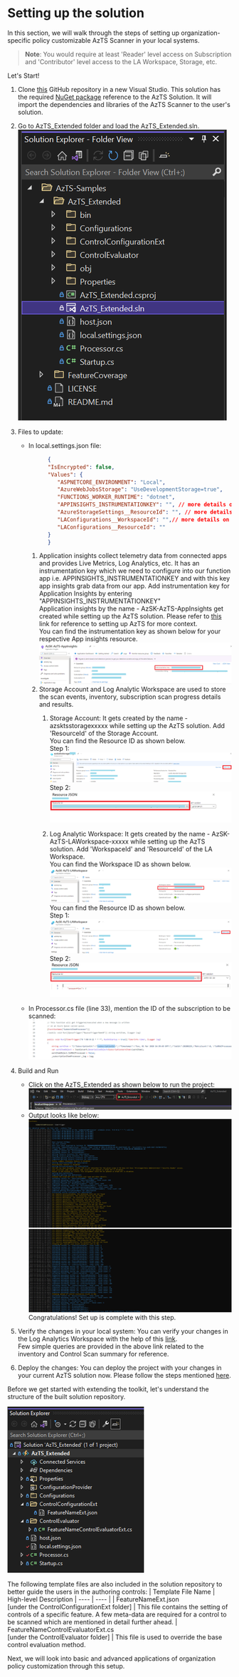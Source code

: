 # Setting up the solution

In this section, we will walk through the steps of setting up organization-specific policy customizable AzTS Scanner in your local systems.

> **Note**: You would require at least 'Reader' level access on Subscription and 'Contributor' level access to the LA Workspace, Storage, etc.

Let's Start!

1. Clone [this](https://github.com/azsk/AzTS-Samples) GitHub repository in a new Visual Studio. This solution has the required [NuGet package](https://www.nuget.org/packages/Microsoft.AzTS.Azure.Scanner/) reference to the AzTS Solution. It will import the dependencies and libraries of the AzTS Scanner to the user's solution.
2. Go to AzTS_Extended folder and load the AzTS_Extended.sln. <br />
![Load Extended solution](../../Images/06_OrgPolicy_Setup_Step2.png)

3. Files to update:
    * In local.settings.json file:
         ```JSON
               {
               "IsEncrypted": false,
               "Values": {
                  "ASPNETCORE_ENVIRONMENT": "Local",
                  "AzureWebJobsStorage": "UseDevelopmentStorage=true",
                  "FUNCTIONS_WORKER_RUNTIME": "dotnet",
                  "APPINSIGHTS_INSTRUMENTATIONKEY": "", // more details on App insights instrumentation key can be found below.
                  "AzureStorageSettings__ResourceId": "", // more details on Storage Settings can be found below.
                  "LAConfigurations__WorkspaceId": "",// more details on LA Configurations can be found below.
                  "LAConfigurations__ResourceId": ""
               }
               } 
         ```
        <!-- [TODO] Make LA and Storage details options -->
      1. Application insights collect telemetry data from connected apps and provides Live Metrics, Log Analytics, etc. It has an instrumentation key which we need to configure into our function app i.e. APPINSIGHTS_INSTRUMENTATIONKEY and with this key app insights grab data from our app. Add instrumentation key for Application Insights by entering "APPINSIGHTS_INSTRUMENTATIONKEY"
         <br />Application insights by the name - AzSK-AzTS-AppInsights get created while setting up the AzTS solution. Please refer to [this](https://github.com/azsk/AzTS-docs/tree/main/01-Setup%20and%20getting%20started) link for reference to setting up AzTS for more context.
         <br />You can find the instrumentation key as shown below for your respective App insights resource.<br />
         ![App Insights Instrumentation Key](../../Images/06_OrgPolicy_Setup_Step3_AppInsights.png)
      2. Storage Account and Log Analytic Workspace are used to store the scan events, inventory, subscription scan progress details and results.
	       1. Storage Account: It gets created by the name - azsktsstoragexxxxx while setting up the AzTS solution. Add 'ResourceId' of the Storage Account. 
               <br />You can find the Resource ID as shown below.<br />
               Step 1:<br />
               ![Storage Resource ID Step 1](../../Images/06_OrgPolicy_Setup_Step3_StorageRID1.png)
               <br />Step 2:<br />
               ![Storage Resource ID Step 2](../../Images/06_OrgPolicy_Setup_Step3_StorageRID2.png)

		    2. Log Analytic Workspace: It gets created by the name - AzSK-AzTS-LAWorkspace-xxxxx while setting up the AzTS solution. Add 'WorkspaceId' and 'ResourceId' of the LA Workspace. 
               <br />You can find the Workspace ID as shown below.<br />
               ![LAW ID ](../../Images/06_OrgPolicy_Setup_Step3_LAWID1.png)
               <br />You can find the Resource ID as shown below.<br />
               Step 1:<br />
               ![LAW Resource ID Step 1](../../Images/06_OrgPolicy_Setup_Step3_LARID1.png)
               <br />Step 2:<br />
               ![LAW Resource ID Step 2](../../Images/06_OrgPolicy_Setup_Step3_LARID2.png)
    * In Processor.cs file (line 33), mention the ID of the subscription to be scanned:<br />
               ![Processor.cs Step 4](../../Images/06_OrgPolicy_Setup_Step4.png)

4. Build and Run
   - Click on the AzTS_Extended as shown below to run the project: <br />
      ![Build Step 1](../../Images/06_OrgPolicy_Setup_BuildStep.png)<br/>
   - Output looks like below:<br/>
      ![Run Output](../../Images/06_OrgPolicy_Setup_RunStep1.png)<br />
      ![Run Output](../../Images/06_OrgPolicy_Setup_RunStep2.png)
   Congratulations! Set up is complete with this step.

5. Verify the changes in your local system:
 You can verify your changes in the Log Analytics Workspace with the help of this [link](https://github.com/azsk/AzTS-docs/tree/main/01-Setup%20and%20getting%20started#4-log-analytics-visualization).
 <br/> Few simple queries are provided in the above link related to the inventory and Control Scan summary for reference.

6. Deploy the changes:
You can deploy the project with your changes in your current AzTS solution now. Please follow the steps mentioned [here](./DeployInAzTS.md).

Before we get started with extending the toolkit, let's understand the structure of the built solution repository. 

   ![Structure](../../Images/06_OrgPolicy_Setup_Structure.png)
<!-- TODO : Add details about the structure -->
The following template files are also included in the solution repository to better guide the users in the authoring controls:
| Template File Name | High-level Description 
| ---- | ---- | 
| FeatureNameExt.json <br> [under the ControlConfigurationExt folder] | This file contains the setting of controls of a specific feature. A few meta-data are required for a control to be scanned which are mentioned in detail further ahead.
| FeatureNameControlEvaluatorExt.cs <br> [under the ControlEvaluator folder] | This file is used to override the base control evaluation method.

Next, we will look into basic and advanced applications of organization policy customization through this setup.
